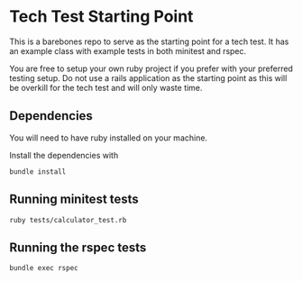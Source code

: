 # Tech Test Starting Point

This is a barebones repo to serve as the starting point for a tech test. It has an example class with example tests in both minitest and rspec.

You are free to setup your own ruby project if you prefer with your preferred testing setup. Do not use a rails application as the starting point as this will be overkill for the tech test and will only waste time.

## Dependencies

You will need to have ruby installed on your machine.

Install the dependencies with

```
bundle install
```

## Running minitest tests
```
ruby tests/calculator_test.rb
```

## Running the rspec tests
```
bundle exec rspec
```
